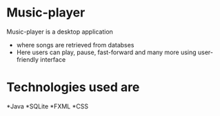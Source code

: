 # Music-player
Music-player is a desktop application 
* where songs are retrieved from databses
* Here users can play, pause, fast-forward and many more using user-friendly interface

# Technologies used are 
*Java
*SQLite
*FXML
*CSS
